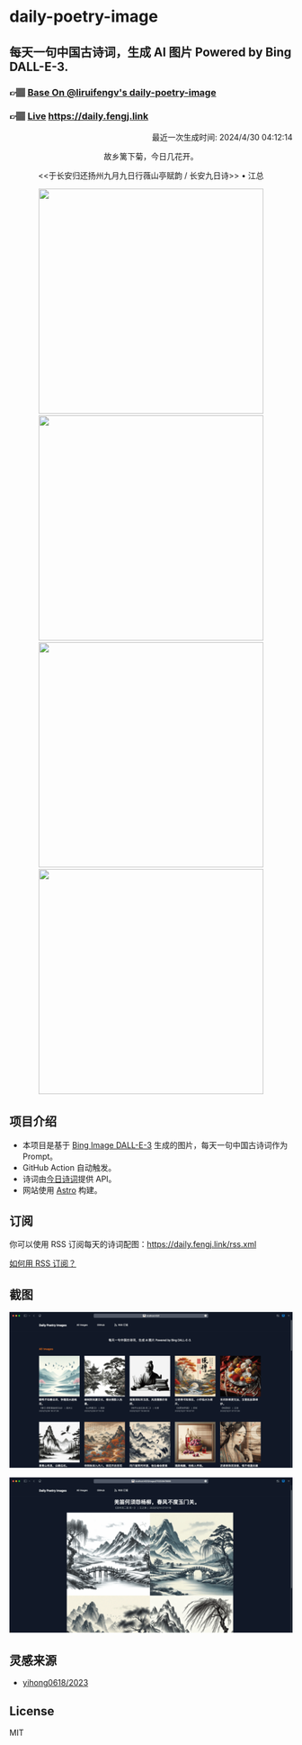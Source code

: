 
# daily-poetry-image

## 每天一句中国古诗词，生成 AI 图片 Powered by Bing DALL-E-3.

### 👉🏽 [Base On @liruifengv's daily-poetry-image](https://github.com/liruifengv/daily-poetry-image)

### 👉🏽 [Live](https://daily.fengj.link) https://daily.fengj.link

<p align="right">
  最近一次生成时间: 2024/4/30 04:12:14
</p>
<p align="center">
故乡篱下菊，今日几花开。
</p>
<p align="center">
<<于长安归还扬州九月九日行薇山亭赋韵 / 长安九日诗>> • 江总
</p>
<p align="center">
<img src="https://tse2.mm.bing.net/th/id/OIG3.oPJXWk1xjkE_dC.lJb_z" height="400" width="400" />
<img src="https://tse1.mm.bing.net/th/id/OIG3.8Bn4yWiJTOfhWxpu3E9i" height="400" width="400" />
<img src="https://tse1.mm.bing.net/th/id/OIG3.61LDPd.X6KFuXeQVGET1" height="400" width="400" />
<img src="https://tse4.mm.bing.net/th/id/OIG3.wP.6w3VUDd_L7Bmhzmz_" height="400" width="400" />
</p>

## 项目介绍

-   本项目是基于 [Bing Image DALL-E-3](https://www.bing.com/images/create) 生成的图片，每天一句中国古诗词作为 Prompt。
-   GitHub Action 自动触发。
-   诗词由[今日诗词](https://www.jinrishici.com/)提供 API。
-   网站使用 [Astro](https://astro.build) 构建。

## 订阅

你可以使用 RSS 订阅每天的诗词配图：https://daily.fengj.link/rss.xml

[如何用 RSS 订阅？](https://zhuanlan.zhihu.com/p/55026716)

## 截图

![图片列表](./screenshots/Snipaste_2023-12-28_21-00-26.png)

![图片详情](./screenshots/Snipaste_2023-12-28_21-00-53.png)

## 灵感来源

-   [yihong0618/2023](https://github.com/yihong0618/2023)

## License

MIT
